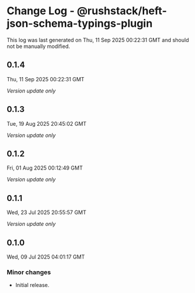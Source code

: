 # Change Log - @rushstack/heft-json-schema-typings-plugin

This log was last generated on Thu, 11 Sep 2025 00:22:31 GMT and should not be manually modified.

## 0.1.4
Thu, 11 Sep 2025 00:22:31 GMT

_Version update only_

## 0.1.3
Tue, 19 Aug 2025 20:45:02 GMT

_Version update only_

## 0.1.2
Fri, 01 Aug 2025 00:12:49 GMT

_Version update only_

## 0.1.1
Wed, 23 Jul 2025 20:55:57 GMT

_Version update only_

## 0.1.0
Wed, 09 Jul 2025 04:01:17 GMT

### Minor changes

- Initial release.

